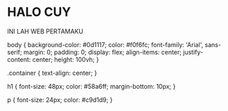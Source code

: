 <!DOCTYPE html>
<html lang="id">
<head>
  <meta charset="UTF-8">
  <meta name="viewport" content="width=device-width, initial-scale=1">
  <title>Web Pertamaku</title>
  <link rel="stylesheet" href="style.css">
</head>
<body>
  <div class="container">
    <h1>HALO CUY</h1>
    <p>INI LAH WEB PERTAMAKU</p>
  </div>
</body>
</html>body {
  background-color: #0d1117;
  color: #f0f6fc;
  font-family: 'Arial', sans-serif;
  margin: 0;
  padding: 0;
  display: flex;
  align-items: center;
  justify-content: center;
  height: 100vh;
}

.container {
  text-align: center;
}

h1 {
  font-size: 48px;
  color: #58a6ff;
  margin-bottom: 10px;
}

p {
  font-size: 24px;
  color: #c9d1d9;
}
